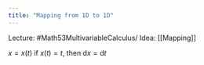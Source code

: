 ```yaml
---
title: "Mapping from 1D to 1D"
---
```

Lecture: #Math53MultivariableCalculus/
Idea: [[Mapping]]

$x=x(t)$
if $x(t)=t$, then $\mathrm{d}x=\mathrm{d}t$
